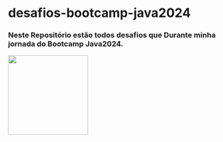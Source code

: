 ﻿# desafios-bootcamp-java2024
### Neste Repositório estão todos desafios que Durante minha jornada do Bootcamp Java2024.

<img class= "center" height= "180em" src="https://cdn.jsdelivr.net/gh/devicons/devicon@latest/icons/java/java-original.svg" />

